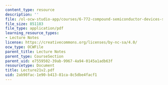 ```yaml
---
content_type: resource
description: ''
file: /ol-ocw-studio-app/courses/6-772-compound-semiconductor-devices-spring-2003/2ab98fac1e90b41381ca8c5dbe4facf1_Lecture21v2.pdf
file_size: 851183
file_type: application/pdf
learning_resource_types:
- Lecture Notes
license: https://creativecommons.org/licenses/by-nc-sa/4.0/
ocw_type: OCWFile
parent_title: Lecture Notes
parent_type: CourseSection
parent_uid: e7559502-39ab-9967-4a94-0145a1adb63f
resourcetype: Document
title: Lecture21v2.pdf
uid: 2ab98fac-1e90-b413-81ca-8c5dbe4facf1
---
```

